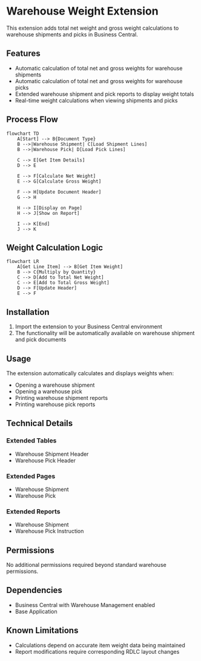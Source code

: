 # Warehouse Weight Extension

This extension adds total net weight and gross weight calculations to warehouse shipments and picks in Business Central.

## Features

- Automatic calculation of total net and gross weights for warehouse shipments
- Automatic calculation of total net and gross weights for warehouse picks
- Extended warehouse shipment and pick reports to display weight totals
- Real-time weight calculations when viewing shipments and picks

## Process Flow

```mermaid
flowchart TD
    A[Start] --> B{Document Type}
    B -->|Warehouse Shipment| C[Load Shipment Lines]
    B -->|Warehouse Pick| D[Load Pick Lines]
    
    C --> E[Get Item Details]
    D --> E
    
    E --> F[Calculate Net Weight]
    E --> G[Calculate Gross Weight]
    
    F --> H[Update Document Header]
    G --> H
    
    H --> I[Display on Page]
    H --> J[Show on Report]
    
    I --> K[End]
    J --> K
```

## Weight Calculation Logic

```mermaid
flowchart LR
    A[Get Line Item] --> B[Get Item Weight]
    B --> C{Multiply by Quantity}
    C --> D[Add to Total Net Weight]
    C --> E[Add to Total Gross Weight]
    D --> F[Update Header]
    E --> F
```

## Installation

1. Import the extension to your Business Central environment
2. The functionality will be automatically available on warehouse shipment and pick documents

## Usage

The extension automatically calculates and displays weights when:
- Opening a warehouse shipment
- Opening a warehouse pick
- Printing warehouse shipment reports
- Printing warehouse pick reports

## Technical Details

### Extended Tables
- Warehouse Shipment Header
- Warehouse Pick Header

### Extended Pages
- Warehouse Shipment
- Warehouse Pick

### Extended Reports
- Warehouse Shipment
- Warehouse Pick Instruction

## Permissions

No additional permissions required beyond standard warehouse permissions.

## Dependencies

- Business Central with Warehouse Management enabled
- Base Application

## Known Limitations

- Calculations depend on accurate item weight data being maintained
- Report modifications require corresponding RDLC layout changes
